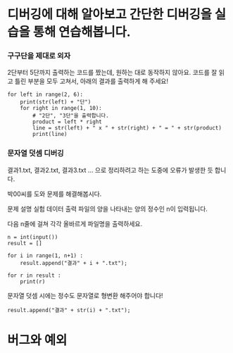 # 디버깅에 대해 알아보고 간단한 디버깅을 실습을 통해 연습해봅니다.

### 구구단을 제대로 외자

2단부터 5단까지 출력하는 코드를 짰는데, 원하는 대로 동작하지 않아요.
코드를 잘 읽고 틀린 부분을 모두 고쳐서, 아래의 결과를 출력하게 해 주세요!

```
for left in range(2, 6):
    print(str(left) + "단")
    for right in range(1, 10):
        # "2단", "3단"을 출력합니다.
        product = left * right
        line = str(left) + " x " + str(right) + " = " + str(product)
        print(line)
```

### 문자열 덧셈 디버깅

결과1.txt, 결과2.txt, 결과3.txt …
으로 정리하려고 하는 도중에 오류가 발생한 듯 합니다.

박00씨를 도와 문제를 해결해봅시다.

문제 설명
실험 데이터 출력 파일의 양을 나타내는 양의 정수인 n이 입력됩니다.

다음 n줄에 걸쳐 각각 올바르게 파일명을 출력하세요.

```
n = int(input())
result = []

for i in range(1, n+1) :
    result.append("결과" + i + ".txt");

for r in result :
    print(r)
```

문자열 덧셈 시에는 정수도 문자열로 형변환 해주어야 합니다!
```
result.append("결과" + str(i) + ".txt");
```

# 버그와 예외

